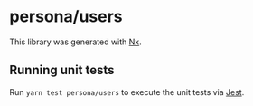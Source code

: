 # persona/users

This library was generated with [Nx](https://nx.dev).

## Running unit tests

Run `yarn test persona/users` to execute the unit tests via [Jest](https://jestjs.io).

